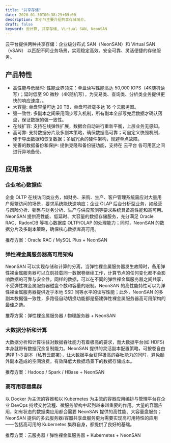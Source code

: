 ```yaml
---
title: "共享存储"
date: 2020-01-30T00:38:25+09:00
description: 本小节主要介绍共享存储简介。
draft: false
keyword: 云计算, 共享存储, Virtual SAN, NeonSAN
---
```



云平台提供两种共享存储：企业级分布式 SAN（NeonSAN）和 Virtual SAN（vSAN） 以匹配不同业务场景，实现稳定高效、安全可靠、灵活便捷的存储服务。

## 产品特性
- 高性能与低延时: 性能业界领先：单盘读写性能高达 50,000 IOPS（4K随机读写）；延时低至 90 微秒（4K随机写），为交易类、查询类、分析类业务提供更快的响应速度。。
- 大容量: 单盘容量可达 20 TB，单盘可挂载多达 16 个云服务器。
- 强一致性: 多副本之间采用同步写入机制，所有副本全部写完后数据才确认落盘，保证数据的强一致性。
- 在线扩容: 支持在线弹性扩展，数据会自动进行重新平衡，上层业务无感知。
- 高可靠: 支持数据分片及多副本策略，确保数据高可靠；可自定义快照机制，便于导出数据和恢复数据；多层冗余的硬件架构，规避单点故障。
- 完善的数据备份和保护: 提供克隆和备份链功能，支持在 云平台 各可用区之间进行异地备份。


## 应用场景
### 企业核心数据库


企业 OLTP 在线访问类业务，如财务、采购、生产、客户管理系统需应对大量用户频繁访问的场景，要求系统能快速响应；企业 OLAP 后台分析型业务，如经营与风险分析、销售与财务分析、生产与供应预测等要求系统具备高性能和高可用。NeonSAN 提供高性能、低延时、大容量的数据存储服务，充分满足 Oracle RAC、RadonDB 等核心数据库 OLTP/OLAP 的处理能力；同时，NeonSAN 的数据分片及多副本策略，确保核心数据库高可用。

推荐方案：Oracle RAC / MySQL Plus + NeonSAN

### 弹性裸金属服务器高可用架构


NeonSAN 可以实现存储和计算的分离，当弹性裸金属服务器发生故障时，备用弹性裸金属服务器可以立刻挂载同一数据卷继续工作，计算节点的任何变化都不会影响数据的可靠与安全性。同样的数据，可以在不同的弹性裸金属服务器之间共享，不受弹性裸金属服务器磁盘个数和容量的限制。NeonSAN 的高性能特性可以为弹性裸金属服务器提供近乎本地 SSD 同等水平的读写性能；此外，NeonSAN 的多副本数据强一致性，多路径自动切换功能都是搭建弹性裸金属服务器高可用架构的最佳之选。

推荐方案：弹性裸金属服务器 / 物理服务器 + NeonSAN

### 大数据分析和计算

大数据分析和计算往往对数据吞吐能力有着极高的要求，而大数据平台(如 HDFS)本身就带有数据冗余复制能力。NeonSAN 提供的灵活副本配置策略，可按卷自由选择 1~3 副本（私有云部署），让大数据平台获得极高的吞吐能力的同时，避免额外副本造成的空间浪费，有效降低大数据场景下的数据存储成本。

推荐方案：Hadoop / Spark / HBase + NeonSAN


### 高可用容器集群

以 Docker 为主流的容器和以 Kubernetes 为主流的容器应用编排与管理平台在企业 DevOps 持续交付流程、微服务架构中起到越来越重要的作用。大量的容器应用，如有状态的数据类应用都会需要 NeonSAN 提供的高性能、大容量盘服务；NeonSAN 提供的多云服务器/容器共享盘服务更为需要实现高可用特性的应用——包括高可用的 Kubernetes 集群自身，都提供了良好的基础。

推荐方案：云服务器 / 弹性裸金属服务器 + Kubernetes + NeonSAN
